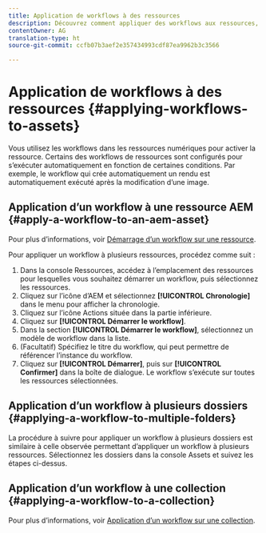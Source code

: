 ```yaml
---
title: Application de workflows à des ressources
description: Découvrez comment appliquer des workflows aux ressources, aux dossiers et aux collections dans Adobe Experience Manager Assets.
contentOwner: AG
translation-type: ht
source-git-commit: ccfb07b3aef2e357434993cdf87ea9962b3c3566

---
```



# Application de workflows à des ressources {#applying-workflows-to-assets}

Vous utilisez les workflows dans les ressources numériques pour activer la ressource. Certains des workflows de ressources sont configurés pour s’exécuter automatiquement en fonction de certaines conditions. Par exemple, le workflow qui crée automatiquement un rendu est automatiquement exécuté après la modification d’une image.

## Application d’un workflow à une ressource AEM {#apply-a-workflow-to-an-aem-asset}

Pour plus d’informations, voir [Démarrage d’un workflow sur une ressource](/help/assets/manage-digital-assets.md#starting-a-workflow-on-an-asset).

Pour appliquer un workflow à plusieurs ressources, procédez comme suit :

1. Dans la console Ressources, accédez à l’emplacement des ressources pour lesquelles vous souhaitez démarrer un workflow, puis sélectionnez les ressources.
1. Cliquez sur l’icône d’AEM et sélectionnez **[!UICONTROL Chronologie]** dans le menu pour afficher la chronologie.
1. Cliquez sur l’icône Actions située dans la partie inférieure.
1. Cliquez sur **[!UICONTROL Démarrer le workflow]**.
1. Dans la section **[!UICONTROL Démarrer le workflow]**, sélectionnez un modèle de workflow dans la liste.
1. (Facultatif) Spécifiez le titre du workflow, qui peut permettre de référencer l’instance du workflow.
1. Cliquez sur **[!UICONTROL Démarrer]**, puis sur **[!UICONTROL Confirmer]** dans la boîte de dialogue. Le workflow s’exécute sur toutes les ressources sélectionnées.

## Application d’un workflow à plusieurs dossiers {#applying-a-workflow-to-multiple-folders}

La procédure à suivre pour appliquer un workflow à plusieurs dossiers est similaire à celle observée permettant d’appliquer un workflow à plusieurs ressources. Sélectionnez les dossiers dans la console Assets et suivez les étapes ci-dessus.

## Application d’un workflow à une collection {#applying-a-workflow-to-a-collection}

Pour plus d’informations, voir [Application d’un workflow sur une collection](/help/assets/manage-collections.md#run-a-workflow-on-a-collection).
